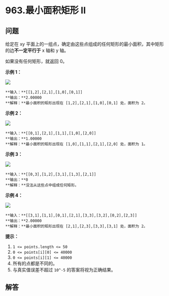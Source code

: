 # 963.最小面积矩形 II

## 问题

给定在 xy 平面上的一组点，确定由这些点组成的任何矩形的最小面积，其中矩形的边**不一定平行于** x 轴和 y 轴。

如果没有任何矩形，就返回 0。

**示例 1：**

**![](https://assets.leetcode-cn.com/aliyun-lc-upload/uploads/2018/12/22/1a.png)**

```
**输入：**[[1,2],[2,1],[1,0],[0,1]]
**输出：**2.00000
**解释：**最小面积的矩形出现在 [1,2],[2,1],[1,0],[0,1] 处，面积为 2。
```

**示例 2：**

![](https://assets.leetcode-cn.com/aliyun-lc-upload/uploads/2018/12/23/2.png)

```
**输入：**[[0,1],[2,1],[1,1],[1,0],[2,0]]
**输出：**1.00000
**解释：**最小面积的矩形出现在 [1,0],[1,1],[2,1],[2,0] 处，面积为 1。

```

**示例 3：**

![](https://assets.leetcode-cn.com/aliyun-lc-upload/uploads/2018/12/23/3.png)

```
**输入：**[[0,3],[1,2],[3,1],[1,3],[2,1]]
**输出：**0
**解释：**没法从这些点中组成任何矩形。

```

**示例 4：**

**![](https://assets.leetcode-cn.com/aliyun-lc-upload/uploads/2018/12/21/4c.png)**

```
**输入：**[[3,1],[1,1],[0,1],[2,1],[3,3],[3,2],[0,2],[2,3]]
**输出：**2.00000
**解释：**最小面积的矩形出现在 [2,1],[2,3],[3,3],[3,1] 处，面积为 2。

```

**提示：**

1. `1 <= points.length <= 50`
2. `0 <= points[i][0] <= 40000`
3. `0 <= points[i][1] <= 40000`
4. 所有的点都是不同的。
5. 与真实值误差不超过 `10^-5` 的答案将视为正确结果。



## 解答

